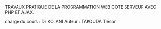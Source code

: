 TRAVAUX PRATIQUE DE LA PROGRAMMATION WEB COTE SERVEUR AVEC PHP ET AJAX.

chargé du cours : Dr KOLANI
Auteur : TAKOUDA Trésor
